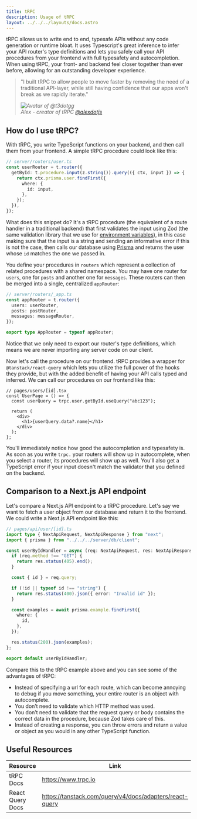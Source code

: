 ```yaml
---
title: tRPC
description: Usage of tRPC
layout: ../../../layouts/docs.astro
---
```


tRPC allows us to write end to end, typesafe APIs without any code generation or runtime bloat. It uses Typescript's great inference to infer your API router's type definitions and lets you safely call your API procedures from your frontend with full typesafety and autocompletion. When using tRPC, your front- and backend feel closer together than ever before, allowing for an outstanding developer experience.

<blockquote className="w-full relative italic border-l-4 bg-t3-purple-100 dark:text-t3-purple-50 text-slate-900 dark:bg-slate-700 p-2 rounded-md text-sm my-3 border-neutral-500 quote">
  <div className="relative w-fit flex items-center justify-center p-1">
    <p className="mb-4 text-lg md:text-xl">
      <span aria-hidden="true">&quot;</span>I built tRPC to allow people to move faster by removing the need of a traditional API-layer, while still having confidence that our apps won't break as we rapidly iterate.<span aria-hidden="true">&quot;</span>
    </p>
  </div>
  <cite className="flex items-center justify-end">
    <img
      alt="Avatar of @t3dotgg"
      className="w-12 mr-4 rounded-full bg-neutral-500"
      src="https://avatars.githubusercontent.com/u/459267?v=4"
    />
    <div className="flex flex-col items-start">
      <span className="mb-1 text-sm italic font-bold">Alex - creator of tRPC</span>
      <a
        href="https://twitter.com/alexdotjs"
        target="_blank"
        rel="noopener noreferrer"
        className="text-sm"
      >
        @alexdotjs
      </a>
    </div>
  </cite>
</blockquote>

## How do I use tRPC?

With tRPC, you write TypeScript functions on your backend, and then call them from your frontend. A simple tRPC procedure could look like this:

```ts
// server/routers/user.ts
const userRouter = t.router({
  getById: t.procedure.input(z.string()).query(({ ctx, input }) => {
    return ctx.prisma.user.findFirst({
      where: {
        id: input,
      },
    });
  }),
});
```

What does this snippet do? It's a tRPC procedure (the equivalent of a route handler in a traditional backend) that first validates the input using Zod (the same validation library that we use for [environment variables](./env-variables)), in this case making sure that the input is a string and sending an informative error if this is not the case, then calls our database using [Prisma](./prisma) and returns the user whose `id` matches the one we passed in.

You define your procedures in `routers` which represent a collection of related procedures with a shared namespace. You may have one router for `users`, one for `posts` and another one for `messages`. These routers can then be merged into a single, centralized `appRouter`:

```ts
// server/routers/_app.ts
const appRouter = t.router({
  users: userRouter,
  posts: postRouter,
  messages: messageRouter,
});

export type AppRouter = typeof appRouter;
```

Notice that we only need to export our router's type definitions, which means we are never importing any server code on our client.

Now let's call the procedure on our frontend. tRPC provides a wrapper for `@tanstack/react-query` which lets you utilize the full power of the hooks they provide, but with the added benefit of having your API calls typed and inferred. We can call our procedures on our frontend like this:

```tsx
// pages/users/[id].tsx
const UserPage = () => {
  const userQuery = trpc.user.getById.useQuery("abc123");

  return (
    <div>
      <h1>{userQuery.data?.name}</h1>
    </div>
  );
};
```

You'll immediately notice how good the autocompletion and typesafety is. As soon as you write `trpc.` your routers will show up in autocomplete, when you select a router, its procedures will show up as well. You'll also get a TypeScript error if your input doesn't match the validator that you defined on the backend.

## Comparison to a Next.js API endpoint

Let's compare a Next.js API endpoint to a tRPC procedure. Let's say we want to fetch a user object from our database and return it to the frontend. We could write a Next.js API endpoint like this:

```ts
// pages/api/user/[id].ts
import type { NextApiRequest, NextApiResponse } from "next";
import { prisma } from "../../../server/db/client";

const userByIdHandler = async (req: NextApiRequest, res: NextApiResponse) => {
  if (req.method !== "GET") {
    return res.status(405).end();
  }

  const { id } = req.query;

  if (!id || typeof id !== "string") {
    return res.status(400).json({ error: "Invalid id" });
  }

  const examples = await prisma.example.findFirst({
    where: {
      id,
    },
  });

  res.status(200).json(examples);
};

export default userByIdHandler;
```

Compare this to the tRPC example above and you can see some of the advantages of tRPC:

- Instead of specifying a url for each route, which can become annoying to debug if you move something, your entire router is an object with autocomplete.
- You don’t need to validate which HTTP method was used.
- You don’t need to validate that the request query or body contains the correct data in the procedure, because Zod takes care of this.
- Instead of creating a response, you can throw errors and return a value or object as you would in any other TypeScript function.

## Useful Resources

| Resource         | Link                                                    |
| ---------------- | ------------------------------------------------------- |
| tRPC Docs        | https://www.trpc.io                                     |
| React Query Docs | https://tanstack.com/query/v4/docs/adapters/react-query |
